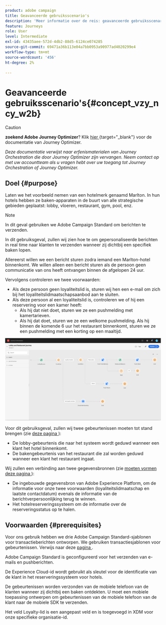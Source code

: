 ```yaml
---
product: adobe campaign
title: Geavanceerde gebruiksscenario's
description: 'Meer informatie over de reis: geavanceerde gebruiksscenario'
feature: Journeys
role: User
level: Intermediate
exl-id: 43435aee-572d-4db2-88d5-6124ce074285
source-git-commit: 69471a36b113e04a7bb0953a90977ad4020299e4
workflow-type: tm+mt
source-wordcount: '456'
ht-degree: 2%

---
```


# Geavanceerde gebruiksscenario&#39;s{#concept_vzy_ncy_w2b}


>[!CAUTION]
>
>**zoekend Adobe Journey Optimizer**? Klik [ hier ](https://experienceleague.adobe.com/en/docs/journey-optimizer/using/ajo-home){target="_blank"} voor de documentatie van Journey Optimizer.
>
>
>_Deze documentatie verwijst naar erfenismaterialen van Journey Orchestration die door Journey Optimizer zijn vervangen. Neem contact op met uw accountteam als u vragen hebt over uw toegang tot Journey Orchestration of Journey Optimizer._


## Doel {#purpose}

Laten we het voorbeeld nemen van een hotelmerk genaamd Marlton. In hun hotels hebben ze baken-apparaten in de buurt van alle strategische gebieden geplaatst: lobby, vloeren, restaurant, gym, pool, enz.

>[!NOTE]
>
>In dit geval gebruiken we Adobe Campaign Standard om berichten te verzenden.

In dit gebruiksgeval, zullen wij zien hoe te om gepersonaliseerde berichten in real time naar klanten te verzenden wanneer zij dichtbij een specifiek baken lopen.

Allereerst willen we een bericht sturen zodra iemand een Marlton-hotel binnenkomt. We willen alleen een bericht sturen als de persoon geen communicatie van ons heeft ontvangen binnen de afgelopen 24 uur.

Vervolgens controleren we twee voorwaarden:

* Als deze persoon geen loyaliteitslid is, sturen wij hen een e-mail om zich bij het loyaliteitslidmaatschapsaanbod aan te sluiten.
* Als deze persoon al een loyaliteitslid is, controleren we of hij een reservering voor een kamer heeft:
   * Als hij dat niet doet, sturen we ze een pushmelding met kamertarieven.
   * Als hij dat doet, sturen we ze een welkome pushmelding. Als hij binnen de komende 6 uur het restaurant binnenkomt, sturen we ze een pushmelding met een korting op een maaltijd.

![](../assets/journeyuc2_29.png)

Voor dit gebruiksgeval, zullen wij twee gebeurtenissen moeten tot stand brengen (zie [ deze pagina ](../usecase/configuring-the-events.md)):

* De lobby-gebeurtenis die naar het systeem wordt geduwd wanneer een klant het hotel binnenkomt.
* De bakengebeurtenis van het restaurant die zal worden geduwd wanneer een klant het restaurant ingaat.

Wij zullen een verbinding aan twee gegevensbronnen (zie [ moeten vormen deze pagina ](../usecase/configuring-the-data-sources.md)):

* De ingebouwde gegevensbron van Adobe Experience Platform, om de informatie voor onze twee voorwaarden (loyaliteitslidmaatschap en laatste contactdatum) evenals de informatie van de berichtverpersoonlijking terug te winnen.
* Het hotelreserveringssysteem om de informatie over de reserveringsstatus op te halen.

## Voorwaarden {#prerequisites}

Voor ons gebruik hebben we drie Adobe Campaign Standard-sjablonen voor transactieberichten ontworpen. We gebruiken transactiesjablonen voor gebeurtenissen. Verwijs naar deze [ pagina ](https://experienceleague.adobe.com/docs/campaign-standard/using/communication-channels/transactional-messaging/getting-started-with-transactional-msg.html?lang=nl).

Adobe Campaign Standard is geconfigureerd voor het verzenden van e-mails en pushberichten.

De Experience Cloud-id wordt gebruikt als sleutel voor de identificatie van de klant in het reserveringssysteem voor hotels.

De gebeurtenissen worden verzonden van de mobiele telefoon van de klanten wanneer zij dichtbij een baken ontdekten. U moet een mobiele toepassing ontwerpen om gebeurtenissen van de mobiele telefoon van de klant naar de mobiele SDK te verzenden.

Het veld Loyalty-lid is een aangepast veld en is toegevoegd in XDM voor onze specifieke organisatie-id.
